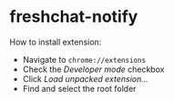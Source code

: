 # freshchat-notify

How to install extension:

- Navigate to `chrome://extensions`
- Check the _Developer mode_ checkbox
- Click _Load unpacked extension..._
- Find and select the root folder